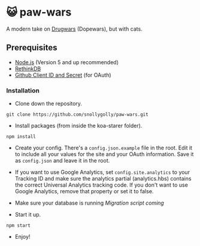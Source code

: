 # :smiley_cat: paw-wars
A modern take on [Drugwars](https://en.wikipedia.org/wiki/Drugwars) (Dopewars), but with cats.

## Prerequisites
* [Node.js](https://nodejs.org/en/) (Version 5 and up recommended)
* [RethinkDB](http://www.rethinkdb.com/)
* [Github Client ID and Secret](https://github.com/settings/developers) (for OAuth)

### Installation

* Clone down the repository.
```
git clone https://github.com/snollygolly/paw-wars.git
```

* Install packages (from inside the koa-starer folder).
```
npm install
```

* Create your config.  There's a `config.json.example` file in the root.  Edit it to include all your values for the site and your OAuth information.  Save it as `config.json` and leave it in the root.

* If you want to use Google Analytics, set `config.site.analytics` to your Tracking ID and make sure the analytics partial (analytics.hbs) contains the correct Universal Analytics tracking code.  If you don't want to use Google Analytics, remove that property or set it to false.

* Make sure your database is running _Migration script coming_

* Start it up.
```
npm start
```

* Enjoy!
